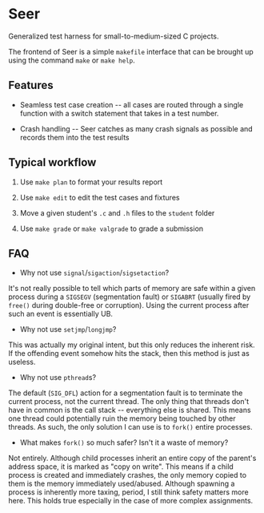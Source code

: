 # Seer

Generalized test harness for small-to-medium-sized C projects.

The frontend of Seer is a simple `makefile` interface that can be brought up using the command `make` or `make help`.

## Features

- Seamless test case creation -- all cases are routed through a single function with a switch statement that takes in a test number.

- Crash handling -- Seer catches as many crash signals as possible and records them into the test results

## Typical workflow

1. Use `make plan` to format your results report

2. Use `make edit` to edit the test cases and fixtures

3. Move a given student's `.c` and `.h` files to the `student` folder

4. Use `make grade` or `make valgrade` to grade a submission

## FAQ

- Why not use `signal`/`sigaction`/`sigsetaction`?

It's not really possible to tell which parts of memory are safe within a given process during a `SIGSEGV` (segmentation fault) or `SIGABRT` (usually fired by `free()` during double-free or corruption). Using the current process after such an event is essentially UB.

- Why not use `setjmp`/`longjmp`?

This was actually my original intent, but this only reduces the inherent risk. If the offending event somehow hits the stack, then this method is just as useless.

- Why not use `pthread`s?

The default (`SIG_DFL`) action for a segmentation fault is to terminate the current process, not the current thread. The only thing that threads don't have in common is the call stack -- everything else is shared. This means one thread could potentially ruin the memory being touched by other threads. As such, the only solution I can use is to `fork()` entire processes.

- What makes `fork()` so much safer? Isn't it a waste of memory?

Not entirely. Although child processes inherit an entire copy of the parent's address space, it is marked as "copy on write". This means if a child process is created and immediately crashes, the only memory copied to them is the memory immediately used/abused. Although spawning a process is inherently more taxing, period, I still think safety matters more here. This holds true especially in the case of more complex assignments.
